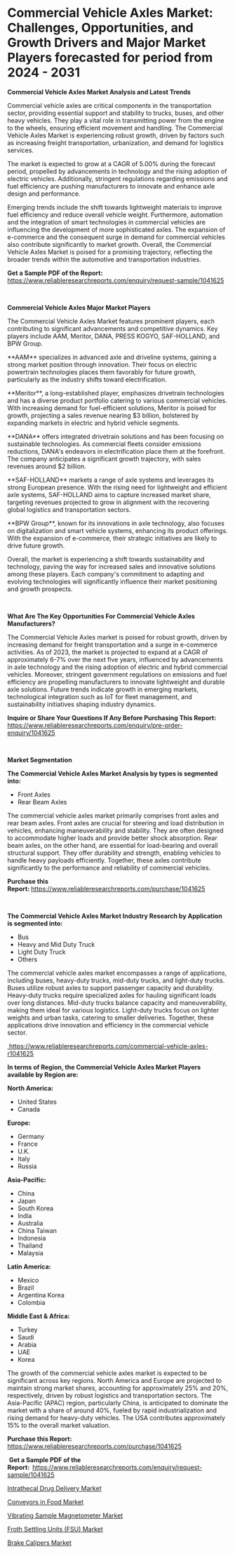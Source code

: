 <p><h1>Commercial Vehicle Axles Market: Challenges, Opportunities, and Growth Drivers and Major Market Players forecasted for period from 2024 - 2031</h1></p><p><strong>Commercial Vehicle Axles Market Analysis and Latest Trends</strong></p>
<p><p>Commercial vehicle axles are critical components in the transportation sector, providing essential support and stability to trucks, buses, and other heavy vehicles. They play a vital role in transmitting power from the engine to the wheels, ensuring efficient movement and handling. The Commercial Vehicle Axles Market is experiencing robust growth, driven by factors such as increasing freight transportation, urbanization, and demand for logistics services. </p><p>The market is expected to grow at a CAGR of 5.00% during the forecast period, propelled by advancements in technology and the rising adoption of electric vehicles. Additionally, stringent regulations regarding emissions and fuel efficiency are pushing manufacturers to innovate and enhance axle design and performance. </p><p>Emerging trends include the shift towards lightweight materials to improve fuel efficiency and reduce overall vehicle weight. Furthermore, automation and the integration of smart technologies in commercial vehicles are influencing the development of more sophisticated axles. The expansion of e-commerce and the consequent surge in demand for commercial vehicles also contribute significantly to market growth. Overall, the Commercial Vehicle Axles Market is poised for a promising trajectory, reflecting the broader trends within the automotive and transportation industries.</p></p>
<p><strong>Get a Sample PDF of the Report:&nbsp;</strong> <a href="https://www.reliableresearchreports.com/enquiry/request-sample/1041625?utm_campaign=16&utm_medium=2&utm_source=Github&utm_content=ia&utm_term=01112024&utm_id=commercial-vehicle-axles">https://www.reliableresearchreports.com/enquiry/request-sample/1041625</a></p>
<p>&nbsp;</p>
<p><strong>Commercial Vehicle Axles Major Market Players</strong></p>
<p><p>The Commercial Vehicle Axles Market features prominent players, each contributing to significant advancements and competitive dynamics. Key players include AAM, Meritor, DANA, PRESS KOGYO, SAF-HOLLAND, and BPW Group.</p><p>**AAM** specializes in advanced axle and driveline systems, gaining a strong market position through innovation. Their focus on electric powertrain technologies places them favorably for future growth, particularly as the industry shifts toward electrification.</p><p>**Meritor**, a long-established player, emphasizes drivetrain technologies and has a diverse product portfolio catering to various commercial vehicles. With increasing demand for fuel-efficient solutions, Meritor is poised for growth, projecting a sales revenue nearing $3 billion, bolstered by expanding markets in electric and hybrid vehicle segments.</p><p>**DANA** offers integrated drivetrain solutions and has been focusing on sustainable technologies. As commercial fleets consider emissions reductions, DANA's endeavors in electrification place them at the forefront. The company anticipates a significant growth trajectory, with sales revenues around $2 billion.</p><p>**SAF-HOLLAND** markets a range of axle systems and leverages its strong European presence. With the rising need for lightweight and efficient axle systems, SAF-HOLLAND aims to capture increased market share, targeting revenues projected to grow in alignment with the recovering global logistics and transportation sectors.</p><p>**BPW Group**, known for its innovations in axle technology, also focuses on digitalization and smart vehicle systems, enhancing its product offerings. With the expansion of e-commerce, their strategic initiatives are likely to drive future growth.</p><p>Overall, the market is experiencing a shift towards sustainability and technology, paving the way for increased sales and innovative solutions among these players. Each company's commitment to adapting and evolving technologies will significantly influence their market positioning and growth prospects.</p></p>
<p>&nbsp;</p>
<p><strong>What Are The Key Opportunities For Commercial Vehicle Axles Manufacturers?</strong></p>
<p><p>The Commercial Vehicle Axles market is poised for robust growth, driven by increasing demand for freight transportation and a surge in e-commerce activities. As of 2023, the market is projected to expand at a CAGR of approximately 6-7% over the next five years, influenced by advancements in axle technology and the rising adoption of electric and hybrid commercial vehicles. Moreover, stringent government regulations on emissions and fuel efficiency are propelling manufacturers to innovate lightweight and durable axle solutions. Future trends indicate growth in emerging markets, technological integration such as IoT for fleet management, and sustainability initiatives shaping industry dynamics.</p></p>
<p><strong>Inquire or Share Your Questions If Any Before Purchasing This Report:</strong> <a href="https://www.reliableresearchreports.com/enquiry/pre-order-enquiry/1041625?utm_campaign=16&utm_medium=2&utm_source=Github&utm_content=ia&utm_term=01112024&utm_id=commercial-vehicle-axles">https://www.reliableresearchreports.com/enquiry/pre-order-enquiry/1041625</a></p>
<p>&nbsp;</p>
<p><strong>Market Segmentation</strong></p>
<p><strong>The Commercial Vehicle Axles Market Analysis by types is segmented into:</strong></p>
<p><ul><li>Front Axles</li><li>Rear Beam Axles</li></ul></p>
<p><p>The commercial vehicle axles market primarily comprises front axles and rear beam axles. Front axles are crucial for steering and load distribution in vehicles, enhancing maneuverability and stability. They are often designed to accommodate higher loads and provide better shock absorption. Rear beam axles, on the other hand, are essential for load-bearing and overall structural support. They offer durability and strength, enabling vehicles to handle heavy payloads efficiently. Together, these axles contribute significantly to the performance and reliability of commercial vehicles.</p></p>
<p><strong>Purchase this Report:&nbsp;</strong><a href="https://www.reliableresearchreports.com/purchase/1041625?utm_campaign=16&utm_medium=2&utm_source=Github&utm_content=ia&utm_term=01112024&utm_id=commercial-vehicle-axles">https://www.reliableresearchreports.com/purchase/1041625</a></p>
<p>&nbsp;</p>
<p><strong>The Commercial Vehicle Axles Market Industry Research by Application is segmented into:</strong></p>
<p><ul><li>Bus</li><li>Heavy and Mid Duty Truck</li><li>Light Duty Truck</li><li>Others</li></ul></p>
<p><p>The commercial vehicle axles market encompasses a range of applications, including buses, heavy-duty trucks, mid-duty trucks, and light-duty trucks. Buses utilize robust axles to support passenger capacity and durability. Heavy-duty trucks require specialized axles for hauling significant loads over long distances. Mid-duty trucks balance capacity and maneuverability, making them ideal for various logistics. Light-duty trucks focus on lighter weights and urban tasks, catering to smaller deliveries. Together, these applications drive innovation and efficiency in the commercial vehicle sector.</p></p>
<p><a href="https://www.reliableresearchreports.com/commercial-vehicle-axles-r1041625?utm_campaign=16&utm_medium=2&utm_source=Github&utm_content=ia&utm_term=01112024&utm_id=commercial-vehicle-axles">&nbsp;https://www.reliableresearchreports.com/commercial-vehicle-axles-r1041625</a></p>
<p><strong>In terms of Region, the Commercial Vehicle Axles Market Players available by Region are:</strong></p>
<p>
    <p> <strong> North America: </strong>
        <ul>
            <li>United States</li>
            <li>Canada</li>
        </ul>
        </p> 
    <p> <strong> Europe: </strong>
        <ul>
            <li>Germany</li>
            <li>France</li>
            <li>U.K.</li>
            <li>Italy</li>
            <li>Russia</li>
        </ul>
        </p> 
    <p> <strong> Asia-Pacific: </strong>
        <ul>
            <li>China</li>
            <li>Japan</li>
            <li>South Korea</li>
            <li>India</li>
            <li>Australia</li>
            <li>China Taiwan</li>
            <li>Indonesia</li>
            <li>Thailand</li>
            <li>Malaysia</li>
        </ul>
        </p> 
    <p> <strong> Latin America: </strong>
        <ul>
            <li>Mexico</li>
            <li>Brazil</li>
            <li>Argentina Korea</li>
            <li>Colombia</li>
        </ul>
        </p> 
    <p> <strong> Middle East & Africa: </strong>
        <ul>
            <li>Turkey</li>
            <li>Saudi</li>
            <li>Arabia</li>
            <li>UAE</li>
            <li>Korea</li>
        </ul>
    </p>
    </p>
<p><p>The growth of the commercial vehicle axles market is expected to be significant across key regions. North America and Europe are projected to maintain strong market shares, accounting for approximately 25% and 20%, respectively, driven by robust logistics and transportation sectors. The Asia-Pacific (APAC) region, particularly China, is anticipated to dominate the market with a share of around 40%, fueled by rapid industrialization and rising demand for heavy-duty vehicles. The USA contributes approximately 15% to the overall market valuation.</p></p>
<p><strong>Purchase this Report: </strong><a href="https://www.reliableresearchreports.com/purchase/1041625?utm_campaign=16&utm_medium=2&utm_source=Github&utm_content=ia&utm_term=01112024&utm_id=commercial-vehicle-axles">https://www.reliableresearchreports.com/purchase/1041625</a></p>
<p>&nbsp;<strong>Get a Sample PDF of the Report:&nbsp;&nbsp;</strong><a href="https://www.reliableresearchreports.com/enquiry/request-sample/1041625?utm_campaign=16&utm_medium=2&utm_source=Github&utm_content=ia&utm_term=01112024&utm_id=commercial-vehicle-axles">https://www.reliableresearchreports.com/enquiry/request-sample/1041625</a></p>
<p><strong></strong></p>
<p><p><a href="https://www.linkedin.com/pulse/global-intrathecal-drug-delivery-industry-analysis-share-ncvkc?utm_campaign=16&utm_medium=2&utm_source=Github&utm_content=ia&utm_term=01112024&utm_id=commercial-vehicle-axles">Intrathecal Drug Delivery Market</a></p><p><a href="https://issuu.com/reportprime-2/docs/conveyors-in-food-market-size-2030._33b5f60bbdd650?utm_campaign=16&utm_medium=2&utm_source=Github&utm_content=ia&utm_term=01112024&utm_id=commercial-vehicle-axles">Conveyors in Food Market</a></p><p><a href="https://www.linkedin.com/pulse/global-vibrating-sample-magnetometer-market-trends-innovations-gi95c?utm_campaign=16&utm_medium=2&utm_source=Github&utm_content=ia&utm_term=01112024&utm_id=commercial-vehicle-axles">Vibrating Sample Magnetometer Market</a></p><p><a href="https://issuu.com/reportprime-2/docs/froth-settling-units-fsu-market-siz_fc851ac8a02835?utm_campaign=16&utm_medium=2&utm_source=Github&utm_content=ia&utm_term=01112024&utm_id=commercial-vehicle-axles">Froth Settling Units (FSU) Market</a></p><p><a href="https://github.com/boringzqthorperec/Market-Research-Report-List-1/blob/main/brake-calipers-market.md?utm_campaign=16&utm_medium=2&utm_source=Github&utm_content=ia&utm_term=01112024&utm_id=commercial-vehicle-axles">Brake Calipers Market</a></p></p>